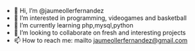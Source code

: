 - 👋 Hi, I’m @jaumeollerfernandez
- 👀 I’m interested in programming, videogames and basketball
- 🌱 I’m currently learning php,mysql,python
- 💞️ I’m looking to collaborate on fresh and interesting projects
- 📫 How to reach me: mailto jaumeollerfernandez@gmail.com

